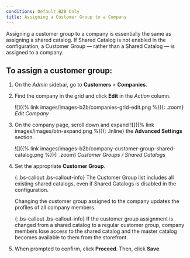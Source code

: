 ```yaml
---
conditions: Default.B2B Only
title: Assigning a Customer Group to a Company
---
```


Assigning a customer group to a company is essentially the same as assigning a shared catalog. If Shared Catalog is not enabled in the configuration, a Customer Group — rather than a Shared Catalog — is assigned to a company.

## To assign a customer group:

1. On the _Admin_ sidebar, go to **Customers** > **Companies**.

1. Find the company in the grid and click **Edit** in the _Action_ column.

    ![]({% link images/images-b2b/companies-grid-edit.png %}){: .zoom}
    _Edit Company_

1. On the company page, scroll down and expand ![]({% link images/images/btn-expand.png %}){: .Inline} the **Advanced Settings** section.

    ![]({% link images/images-b2b/company-customer-group-shared-catalog.png %}){: .zoom}
    _Customer Groups / Shared Catalogs_

1. Set the appropriate **Customer Group**.

    {:.bs-callout .bs-callout-info}
    The Customer Group list includes all existing shared catalogs, even if Shared Catalogs is disabled in the configuration.

    Changing the customer group assigned to the company updates the profiles of all company members.

    {:.bs-callout .bs-callout-info}
    If the customer group assignment is changed from a shared catalog to a regular customer group, company members lose access to the shared catalog and the master catalog becomes available to them from the storefront.

1. When prompted to confirm, click **Proceed**. Then, click **Save**.
